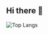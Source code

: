 ## Hi there 👋

<!--
**ParkerCai/ParkerCai** is a ✨ _special_ ✨ repository because its `README.md` (this file) appears on your GitHub profile.

Here are some ideas to get you started:

- 🔭 I’m currently working on ...
- 🌱 I’m currently learning ...
- 👯 I’m looking to collaborate on ...
- 🤔 I’m looking for help with ...
- 💬 Ask me about ...
- 📫 How to reach me: ...
- 😄 Pronouns: ...
- ⚡ Fun fact: ...

[![Top Langs](https://github-readme-stats-six-taupe-94.vercel.app/api/top-langs/?username=anuraghazra)](https://github.com/parkercai/github-readme-stats)
-->
![Top Langs](https://github-readme-stats-six-taupe-94.vercel.app/api/top-langs/?username=anuraghazra&langs_count=8)
